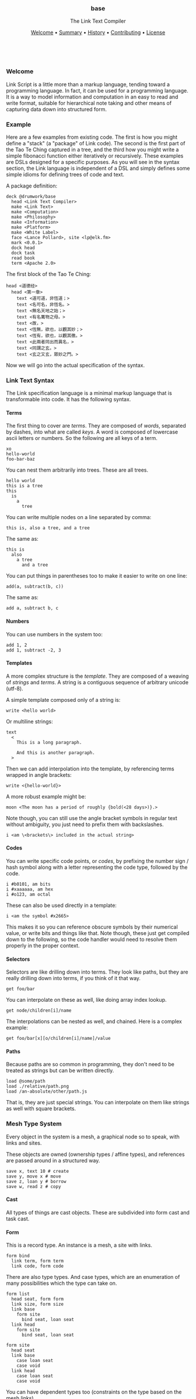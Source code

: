 
<br/>
<br/>
<br/>
<br/>
<br/>
<br/>
<br/>

<h3 align='center'>base</h3>
<p align='center'>
  The Link Text Compiler
</p>

<p align='center'>
  <a href='#welcome'>Welcome</a> •
  <a href='#summary'>Summary</a> •
  <a href='#history'>History</a> •
  <a href='#contributing'>Contributing</a> •
  <a href='#license'>License</a>
</p>

<br/>
<br/>
<br/>

### Welcome

Link Script is a little more than a markup language, tending toward a programming language. In fact, it can be used for a programming language. It is a way to model information and computation in an easy to read and write format, suitable for hierarchical note taking and other means of capturing data down into structured form.

### Example

Here are a few examples from existing code. The first is how you might define a "stack" (a "package" of Link code). The second is the first part of the Tao Te Ching captured in a tree, and the third how you might write a simple fibonacci function either iteratively or recursively. These examples are DSLs designed for a specific purposes. As you will see in the syntax section, the Link language is independent of a DSL and simply defines some simple idioms for defining trees of code and text.

A package definition:

```link
deck @drumwork/base
  head <Link Text Compiler>
  make <Link Text>
  make <Computation>
  make <Philosophy>
  make <Information>
  make <Platform>
  make <White Label>
  face <Lance Pollard>, site <lp@elk.fm>
  mark <0.0.1>
  dock head
  dock task
  read book
  term <Apache 2.0>
```

The first block of the Tao Te Ching:

```link
head <道德经>
  head <第一章>
    text <道可道，非恆道；>
    text <名可名，非恆名。>
    text <無名天地之始；>
    text <有名萬物之母。>
    text <故，>
    text <恆無，欲也，以觀其妙；>
    text <恆有，欲也，以觀其徼。>
    text <此兩者同出而異名，>
    text <同謂之玄。>
    text <玄之又玄，眾妙之門。>
```

Now we will go into the actual specification of the syntax.

### Link Text Syntax

The Link specification language is a minimal markup language that is transformable into code. It has the following syntax.

#### Terms

The first thing to cover are _terms_. They are composed of _words_, separated by dashes, into what are called _keys_. A word is composed of lowercase ascii letters or numbers. So the following are all keys of a term.

```link
xo
hello-world
foo-bar-baz
```

You can nest them arbitrarily into trees. These are all trees.

```link
hello world
this is a tree
this
  is
    a
      tree
```

You can write multiple nodes on a line separated by comma:

```link
this is, also a tree, and a tree
```

The same as:

```link
this is
  also
    a tree
      and a tree
```

You can put things in parentheses too to make it easier to write on one line:

```link
add(a, subtract(b, c))
```

The same as:

```link
add a, subtract b, c
```

#### Numbers

You can use numbers in the system too:

```link
add 1, 2
add 1, subtract -2, 3
```

#### Templates

A more complex structure is the _template_. They are composed of a weaving of _strings_ and _terms_. A string is a contiguous sequence of arbitrary unicode (utf-8).

A simple template composed only of a string is:

```link
write <hello world>
```

Or multiline strings:

```link
text
  <
    This is a long paragraph.

    And this is another paragraph.
  >
```

Then we can add interpolation into the template, by referencing terms wrapped in angle brackets:

```link
write <{hello-world}>
```

A more robust example might be:

```link
moon <The moon has a period of roughly {bold(<28 days>)}.>
```

Note though, you can still use the angle bracket symbols in regular text without ambiguity, you just need to prefix them with backslashes.

```link
i <am \<brackets\> included in the actual string>
```

#### Codes

You can write specific code points, or _codes_, by prefixing the number sign / hash symbol along with a letter representing the code type, followed by the code.

```link
i #b0101, am bits
i #xaaaaaa, am hex
i #o123, am octal
```

These can also be used directly in a template:

```link
i <am the symbol #x2665>
```

This makes it so you can reference obscure symbols by their numerical value, or write bits and things like that. Note though, these just get compiled down to the following, so the code handler would need to resolve them properly in the proper context.

#### Selectors

Selectors are like drilling down into terms. They look like paths, but they are really drilling down into terms, if you think of it that way.

```link
get foo/bar
```

You can interpolate on these as well, like doing array index lookup.

```link
get node/children[i]/name
```

The interpolations can be nested as well, and chained. Here is a complex example:

```link
get foo/bar[x][o/children[i]/name]/value
```

#### Paths

Because paths are so common in programming, they don't need to be treated as strings but can be written directly.

```link
load @some/path
load ./relative/path.png
load /an-absolute/other/path.js
```

That is, they are just special strings. You can interpolate on them like strings as well with square brackets.

### Mesh Type System

Every object in the system is a mesh, a graphical node so to speak, with links and sites.

These objects are owned (ownership types / affine types), and references are passed around in a structured way.

```link
save x, text 10 # create
save y, move x # move
save z, loan y # borrow
save w, read z # copy
```

#### Cast

All types of things are cast objects. These are subdivided into form cast and task cast.

#### Form

This is a record type. An instance is a mesh, a site with links.

```link
form bind
  link term, form term
  link code, form code
```

There are also type types. And case types, which are an enumeration of many possibilities which the type can take on.

```link
form list
  head seat, form form
  link size, form size
  link base
    form site
      bind seat, loan seat
  link head
    form site
      bind seat, loan seat

form site
  head seat
  link base
    case loan seat
    case void
  link head
    case loan seat
    case void
```

You can have dependent types too (constraints on the type based on the mesh links).

```link
form date
  link year, form natural-number
  link month, form natural-number
  link day, form natural-number

  test is-between
    loan month
    size 1
    size 12

  scan loan month
    case 1, test is-day-within, size 31
    case 2
      scan call modulo-year, size 0
        case 0
          scan call modulo-year, size 100
            case 0
              scan call modulo-year, size 400
                case 0, test is-day-within, size 29
                fall, test is-day-within, size 28
            fall, test is-day-within, size 29
        fall, test is-day-within, size 28
    case 3, test is-day-within, size 31
    case 4, test is-day-within, size 30
    case 5, test is-day-within, size 31
    case 6, test is-day-within, size 30
    case 7, test is-day-within, size 31
    case 8, test is-day-within, size 31
    case 9, test is-day-within, size 30
    case 10, test is-day-within, size 31
    case 11, test is-day-within, size 30
    case 12, test is-day-within, size 31

  task modulo-year
    hide rise
    link size
    call modulo
      loan year
      loan size

  task is-day-within
    hide rise
    link size
    test is-less-than-or-equal-to
      loan day
      loan size
```

#### Task

Tasks are function definitions.

```link
task find-fibonacci-via-loop
  link i, form natural-number

  save g, size 0
    lock free

  save o, size 1
    lock free

  save d
    lock free

  call walk
    hook test
      call check-gt
        bind base, loan i
        bind head, text 0
    hook link
      save d, move o
      save o
        call add
          bind base, loan g
          bind head, loan d
      save g, move d
      save i
        call decrement
          bind integer, loan i

  turn back, move g
```

#### Call

Tasks get applied with the call form.

```link
call check-gt
  bind base, loan i
  bind head, text 0
```

#### Turn

Calls automatically return a value without anything, but you can also return explicity.

```
turn back, text 0
```

#### Make

The make is the mesh constructor.

```link
make bind
  bind term, link term
  bind term, link term
```

### Custom DSLs

You can build your own DSLs by defining a mine, mill, and mint which combines the two.

#### Mine

A mine is a parser. There are two types of mines by default, the text mine (which parses text/bits) and the tree mine (which parses the trees of terms). The tree of terms that you get initially is passed through the mine, and matched with a mill, to get the final mesh.

```link
mine bind
  mine term, term bind
    mine term
      take name
    mine room
      make case
        mine form, form sift
          take sift
```

#### Mill

The mill takes the streaming output from the mine, and converts it into mesh.

```link
mill bind
  mill term
    save term
  mill sift
    mill text
      save sift
    mill link
      mill road
        base seed
        make link
          bind road, link seed
          save sift
    mill move
      mill road
        base seed
        make move
          bind road, link seed
          save sift
    mill read
      mill road
        base seed
        make read
          bind road, link seed
          save sift
    mill loan
      mill road
        base seed
        make loan
          bind road, link seed
          save sift
    mill make, form make
      save sift
    mill call, form call
      save sift
    mill task, form task
      save sift
    mill task, form form
      save sift
  make bind
    bind term, link term
    bind term, link term
```

To construct your own DSLs, you simply define a mine which parses the term tree (following the example mines for inspiration), and define a mill to convert the mines parsings into mesh.

This gives us a way to transform text content to trees to meshes, and verify the transformation is correct.

### License

Copyright 2021-2022 <a href='https://drum.work'>DrumWork</a>

Licensed under the Apache License, Version 2.0 (the "License");
you may not use this file except in compliance with the License.
You may obtain a copy of the License at

    http://www.apache.org/licenses/LICENSE-2.0

Unless required by applicable law or agreed to in writing, software
distributed under the License is distributed on an "AS IS" BASIS,
WITHOUT WARRANTIES OR CONDITIONS OF ANY KIND, either express or implied.
See the License for the specific language governing permissions and
limitations under the License.

### DrumWork

This is being developed by the folks at [DrumWork](https://drum.work), a California-based project for helping humanity master information and computation. DrumWork started off in the winter of 2008 as a spark of an idea, to forming a company 10 years later in the winter of 2018, to a seed of a project just beginning its development phases. It is entirely bootstrapped by working full time and running [Etsy](https://etsy.com/shop/mountbuild) and [Amazon](https://www.amazon.com/s?rh=p_27%3AMount+Build) shops. Also find us on [Facebook](https://www.facebook.com/drumworkteam), [Twitter](https://twitter.com/drumworkteam), and [LinkedIn](https://www.linkedin.com/company/drumworkteam). Check out our other GitHub projects as well!

